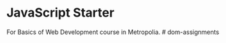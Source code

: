 # JavaScript Starter

For Basics of Web Development course in Metropolia.
#   d o m - a s s i g n m e n t s  
 